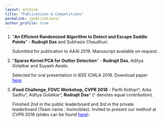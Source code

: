 ```yaml
---
layout: archive
title: "Publications & Competitions"
permalink: /publications/
author_profile: true
---
```


1. "**An Efficient Randomized Algorithm to Detect and Escape Saddle Points**" - **Rudrajit Das** and Subhasis Chaudhuri.

    Submitted for publication to AAAI 2019. Manuscript available on request.

2. "**Sparse Kernel PCA for Outlier Detection**" - **Rudrajit Das**, Aditya Golatkar and Suyash Awate.

    Selected for oral presentation in IEEE ICMLA 2018. Download paper <a href="https://arxiv.org/pdf/1809.02497.pdf" style="color: #0000FF">here</a>.

3. **iFood Challenge, FGVC Workshop, CVPR 2018** - Parth Kothari^, Arka Sadhu^, Aditya Golatkar^, **Rudrajit Das**^ (^ denotes equal contribution).

    Finished 2nd in the public leaderboard and 3rd in the private leaderboard (Team name : Invincibles). Invited to present our method at       CVPR 2018 (slides can be found  <a href="https://drive.google.com/file/d/1ycgDwlw62mWgaLy5qslvqjyiND0vgYTG/view?usp=sharing" style="color: #0000FF">here</a>).
